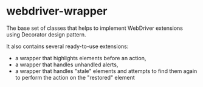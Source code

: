 webdriver-wrapper
====================

The base set of classes that helps to implement WebDriver extensions using Decorator design pattern.
 
It also contains several ready-to-use extensions:
 * a wrapper that highlights elements before an action,
 * a wrapper that handles unhandled alerts,
 * a wrapper that handles "stale" elements and attempts to find them again to perform the action on the "restored" element

